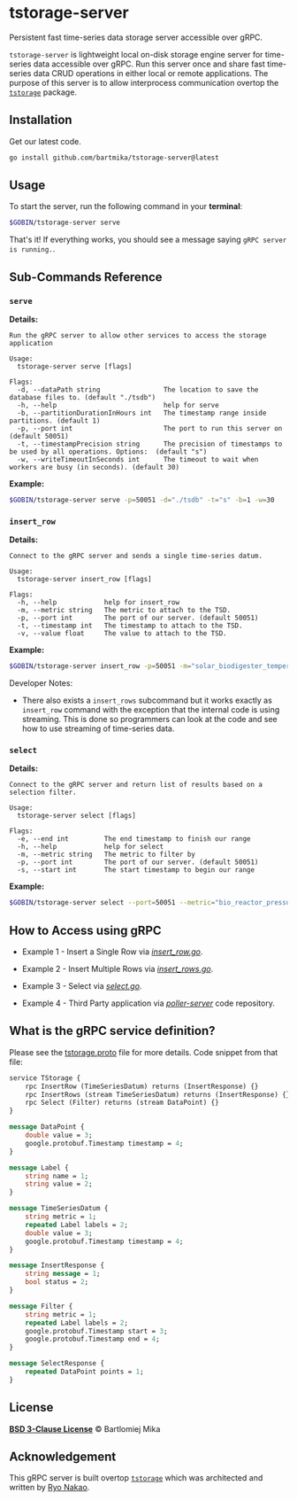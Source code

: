 # tstorage-server
Persistent fast time-series data storage server accessible over gRPC.

`tstorage-server` is lightweight local on-disk storage engine server for time-series data accessible over gRPC. Run this server once and share fast time-series data CRUD operations in either local or remote applications.
The purpose of this server is to allow interprocess communication overtop the [`tstorage`](https://github.com/nakabonne/tstorage) package.

## Installation

Get our latest code.

```bash
go install github.com/bartmika/tstorage-server@latest
```

## Usage

To start the server, run the following command in your **terminal**:

```bash
$GOBIN/tstorage-server serve
```

That's it! If everything works, you should see a message saying `gRPC server is running.`.

## Sub-Commands Reference

### ``serve``

**Details:**

```text
Run the gRPC server to allow other services to access the storage application

Usage:
  tstorage-server serve [flags]

Flags:
  -d, --dataPath string                The location to save the database files to. (default "./tsdb")
  -h, --help                           help for serve
  -b, --partitionDurationInHours int   The timestamp range inside partitions. (default 1)
  -p, --port int                       The port to run this server on (default 50051)
  -t, --timestampPrecision string      The precision of timestamps to be used by all operations. Options:  (default "s")
  -w, --writeTimeoutInSeconds int      The timeout to wait when workers are busy (in seconds). (default 30)
```

**Example:**

```bash
$GOBIN/tstorage-server serve -p=50051 -d="./tsdb" -t="s" -b=1 -w=30
```

### ``insert_row``

**Details:**

```text
Connect to the gRPC server and sends a single time-series datum.

Usage:
  tstorage-server insert_row [flags]

Flags:
  -h, --help            help for insert_row
  -m, --metric string   The metric to attach to the TSD.
  -p, --port int        The port of our server. (default 50051)
  -t, --timestamp int   The timestamp to attach to the TSD.
  -v, --value float     The value to attach to the TSD.
```

**Example:**

```bash
$GOBIN/tstorage-server insert_row -p=50051 -m="solar_biodigester_temperature_in_degrees" -v=50 -t=1600000000
```

Developer Notes:
- There also exists a `insert_rows` subcommand but it works exactly as `insert_row` command with the exception that the internal code is using streaming. This is done so programmers can look at the code and see how to use streaming of time-series data.

### ``select``
**Details:**

```text
Connect to the gRPC server and return list of results based on a selection filter.

Usage:
  tstorage-server select [flags]

Flags:
  -e, --end int         The end timestamp to finish our range
  -h, --help            help for select
  -m, --metric string   The metric to filter by
  -p, --port int        The port of our server. (default 50051)
  -s, --start int       The start timestamp to begin our range
```

**Example:**

```bash
$GOBIN/tstorage-server select --port=50051 --metric="bio_reactor_pressure_in_kpa" --start=1600000000 --end=1725946120
```

## How to Access using gRPC

* Example 1 - Insert a Single Row via [*insert_row.go*](https://github.com/bartmika/tstorage-server/blob/master/cmd/insert_row.go).

* Example 2 - Insert Multiple Rows via [*insert_rows.go*](https://github.com/bartmika/tstorage-server/blob/master/cmd/insert_rows.go).

* Example 3 - Select via [*select.go*](https://github.com/bartmika/tstorage-server/blob/master/cmd/select.go).

* Example 4 - Third Party application via [*poller-server*](https://github.com/bartmika/tpoller-server) code repository.

## What is the gRPC service definition?
Please see the [tstorage.proto](https://github.com/bartmika/tstorage-server/blob/master/proto/tstorage.proto) file for more details. Code snippet from that file:


```protobuf
service TStorage {
    rpc InsertRow (TimeSeriesDatum) returns (InsertResponse) {}
    rpc InsertRows (stream TimeSeriesDatum) returns (InsertResponse) {}
    rpc Select (Filter) returns (stream DataPoint) {}
}

message DataPoint {
    double value = 3;
    google.protobuf.Timestamp timestamp = 4;
}

message Label {
    string name = 1;
    string value = 2;
}

message TimeSeriesDatum {
    string metric = 1;
    repeated Label labels = 2;
    double value = 3;
    google.protobuf.Timestamp timestamp = 4;
}

message InsertResponse {
    string message = 1;
    bool status = 2;
}

message Filter {
    string metric = 1;
    repeated Label labels = 2;
    google.protobuf.Timestamp start = 3;
    google.protobuf.Timestamp end = 4;
}

message SelectResponse {
    repeated DataPoint points = 1;
}
```

## License

[**BSD 3-Clause License**](LICENSE) © Bartlomiej Mika

## Acknowledgement

This gRPC server is built overtop [`tstorage`](https://github.com/nakabonne/tstorage) which was architected and written by [Ryo Nakao](https://github.com/nakabonne).
